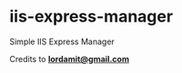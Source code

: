 iis-express-manager
===================

Simple IIS Express Manager

Credits to **lordamit@gmail.com**
